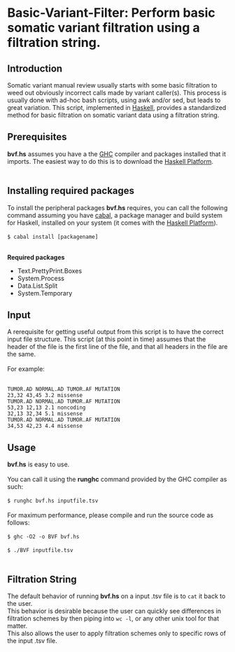 # Basic-Variant-Filter: Perform basic somatic variant filtration using a filtration string.

## Introduction

Somatic variant manual review usually starts with some basic filtration to weed out obviously incorrect calls made by variant caller(s).  This process is usually done with ad-hoc bash scripts, using awk and/or sed, but leads to great variation.  This script, implemented in [Haskell](https://www.haskell.org/), provides a standardized method for basic filtration on somatic variant data using a filtration string.

## Prerequisites

**bvf.hs** assumes you have a the [GHC](https://www.haskell.org/ghc/) compiler and packages installed that it imports.  The easiest way to do this is to download the [Haskell Platform](https://www.haskell.org/platform/).<br/><br/>

## Installing required packages

To install the peripheral packages **bvf.hs** requires, you can call the following command assuming you have [cabal](https://www.haskell.org/cabal/), a package manager and build system for Haskell, installed on your system (it comes with the [Haskell Platform](https://www.haskell.org/platform/)).<br/><br/>
`$ cabal install [packagename]`<br/><br/>

**Required packages**
 - Text.PrettyPrint.Boxes
 - System.Process
 - Data.List.Split 
 - System.Temporary

## Input

A rerequisite for getting useful output from this script is to have the correct input file structure.  This script (at this point in time) assumes that the header of the file is the first line of the file, and that all headers in the file are the same.<br/><br/>
For example:<br/><br/>
```
TUMOR.AD NORMAL.AD TUMOR.AF MUTATION
23,32 43,45 3.2 missense
TUMOR.AD NORMAL.AD TUMOR.AF MUTATION
53,23 12,13 2.1 noncoding
32,13 32,34 5.1 missense
TUMOR.AD NORMAL.AD TUMOR.AF MUTATION
34,53 42,23 4.4 missense
```

## Usage

**bvf.hs** is easy to use.<br/><br/>
You can call it using the **runghc** command provided by the GHC compiler as such:<br/><br/>
`$ runghc bvf.hs inputfile.tsv`<br/><br/>
For maximum performance, please compile and run the source code as follows:<br/><br/>
`$ ghc -O2 -o BVF bvf.hs`<br/><br/>
`$ ./BVF inputfile.tsv`<br/><br/>

## Filtration String

The default behavior of running **bvf.hs** on a input .tsv file is to `cat` it back to the user.<br/>
This behavior is desirable because the user can quickly see differences in filtration schemes by then piping into `wc -l`, or any other unix tool for that matter.  
This also allows the user to apply filtration schemes only to specific rows of the input .tsv file. 
